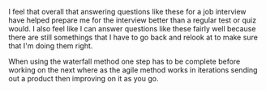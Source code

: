 I feel that overall that answering questions like these for a job interview have helped prepare me for the interview better than a regular test or quiz would. I also feel like I can answer questions like these fairly well because there are still somethings that I have to go back and relook at to make sure that I'm doing them right.

When using the waterfall method one step has to be complete before working on the next where as the agile method works in iterations sending out a product then improving on it as you go.
